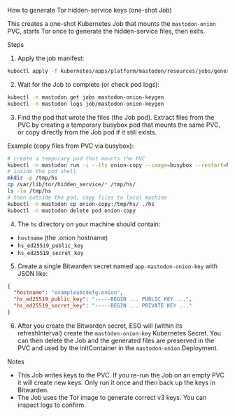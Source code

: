 How to generate Tor hidden-service keys (one-shot Job)

This creates a one-shot Kubernetes Job that mounts the `mastodon-onion` PVC, starts Tor once to generate the hidden-service files, then exits.

Steps

1. Apply the job manifest:

```bash
kubectl apply -f kubernetes/apps/platform/mastodon/resources/jobs/generate-onion-keys-job.yaml
```

2. Wait for the Job to complete (or check pod logs):

```bash
kubectl -n mastodon get jobs mastodon-onion-keygen
kubectl -n mastodon logs job/mastodon-onion-keygen
```

3. Find the pod that wrote the files (the Job pod). Extract files from the PVC by creating a temporary busybox pod that mounts the same PVC, or copy directly from the Job pod if it still exists.

Example (copy files from PVC via busybox):

```bash
# create a temporary pod that mounts the PVC
kubectl -n mastodon run -i --tty onion-copy --image=busybox --restart=Never -- /bin/sh
# inside the pod shell
mkdir -p /tmp/hs
cp /var/lib/tor/hidden_service/* /tmp/hs/
ls -la /tmp/hs
# then outside the pod, copy files to local machine
kubectl -n mastodon cp onion-copy:/tmp/hs/ ./hs
kubectl -n mastodon delete pod onion-copy
```

4. The `hs` directory on your machine should contain:

- `hostname` (the .onion hostname)
- `hs_ed25519_public_key`
- `hs_ed25519_secret_key`

5. Create a single Bitwarden secret named `app-mastodon-onion-key` with JSON like:

```json
{
  "hostname": "exampleabcdefg.onion",
  "hs_ed25519_public_key": "-----BEGIN ... PUBLIC KEY ...",
  "hs_ed25519_secret_key": "-----BEGIN ... PRIVATE KEY ..."
}
```

6. After you create the Bitwarden secret, ESO will (within its refreshInterval) create the `mastodon-onion-key` Kubernetes Secret. You can then delete the Job and the generated files are preserved in the PVC and used by the initContainer in the `mastodon-onion` Deployment.

Notes
- This Job writes keys to the PVC. If you re-run the Job on an empty PVC it will create new keys. Only run it once and then back up the keys in Bitwarden.
- The Job uses the Tor image to generate correct v3 keys. You can inspect logs to confirm.
